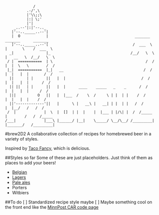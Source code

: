                  /
              .-/',\
              |'\\;;\
              |:| \;'
              |'|       
        _..--'|:|'--.._ 
       |'--.._____..--'| 
       |  O            |                                        _______    _______      _______
       ]'--.._____..--'[                                       /  ___  \  |       \    /  ___  \
      _|               |_                                     /__/   \  \ |   __   \  /__/   \  \
     / |  ===========  | \                                           /  / |  |  \   \        /  /
     |_|  ===========  |_|   __                                     /  /  |  |   |  |       /  /
      ||      | |      ||   |  |                                   /  /   |  |   |  |      /  /
      || ||   | |      ||   |  |      ____    _____   _    _      /  /    |  |   |  |     /  /
      |||          O   ||   |  |___  /    \  /     \ | |  | |    /  /     |  |   |  |    /  /
      ||'-------------'||   |      \ |   __\ |   __| | |  | |   /  /      |  |__/   /   /  /
     /  |             |  \  |  []  | |  |    |  |___ | |/\| |  /  /_____  |        /   /  /_____
    /___|             |___\ |______/ |__|    \_____/ \__/\__/ /_________| |_______/   /_________|

#brew2D2
A collaborative collection of recipes for homebrewed beer in a variety of styles.

Inspired by [Taco Fancy](https://github.com/sinker/tacofancy), which is delicious.

##Styles so far
Some of these are just placeholders. Just think of them as places to add your beers!

* [Belgian](https://github.com/mtdukes/brew2D2/tree/master/belgian)
* [Lagers](https://github.com/mtdukes/brew2D2/tree/master/lagers)
* [Pale ales](https://github.com/mtdukes/brew2D2/tree/master/pale_ales)
* Porters
* Witbiers

##To do
[ ] Standardized recipe style maybe
[ ] Maybe something cool on the front end like the [MinnPost CAR code page](http://code.minnpost.com/car-code/)


